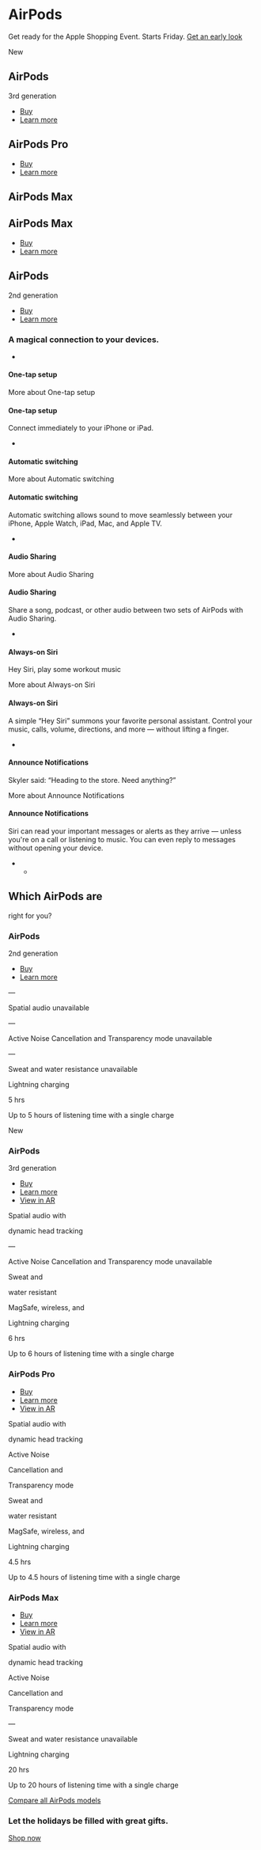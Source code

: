 # AirPods

Get ready for the Apple Shopping Event. Starts&nbsp;Friday.
[Get an early look](https://www.apple.com/us/shop/goto/gifts/shopping_event)

New

## AirPods

3rd generation

- [Buy](https://www.apple.com/us/shop/goto/product/MME73)
- [Learn more](https://www.apple.com/airpods-3rd-generation/)

## AirPods Pro

- [Buy](https://www.apple.com/us/shop/goto/product/MLWK3)
- [Learn more](https://www.apple.com/airpods-pro/)

## AirPods&nbsp;Max

## AirPods&nbsp;Max

- [Buy](https://www.apple.com/us/shop/goto/buy_airpods/airpods_max)
- [Learn more](https://www.apple.com/airpods-max/)

## AirPods

2nd generation

- [Buy](https://www.apple.com/us/shop/goto/product/MV7N2)
- [Learn more](https://www.apple.com/airpods-2nd-generation/)

### A magical connection to your devices.
-
#### One-tap setup
More about One-tap setup

#### One-tap setup

Connect immediately to your iPhone or iPad.

-
#### Automatic switching
More about Automatic switching

#### Automatic switching

Automatic switching allows sound to move seamlessly between your iPhone, Apple&nbsp;Watch, iPad, Mac, and Apple&nbsp;TV.

-
#### Audio Sharing
More about Audio Sharing

#### Audio Sharing

Share a song, podcast, or other audio between two sets of AirPods with Audio Sharing.

-
#### Always-on Siri

Hey Siri, play some workout music

More about Always-on Siri

#### Always-on Siri

A simple “Hey Siri” summons your favorite personal assistant. Control your music, calls, volume, directions, and more — without lifting a finger.

-
#### Announce Notifications

Skyler said: “Heading to the store. Need anything?”

More about Announce Notifications

#### Announce Notifications

Siri can read your important messages or alerts as they arrive — unless you're on a call or listening to music. You can even reply to messages without opening your device.

- -

## Which AirPods are

right for you?

### AirPods
2nd generation

- [Buy](https://www.apple.com/us/shop/goto/product/MV7N2)
- [Learn more](https://www.apple.com/airpods-2nd-generation/)

—

Spatial audio unavailable

—

Active Noise Cancellation and Transparency mode unavailable

—

Sweat and water resistance unavailable

Lightning charging

5 hrs

Up to 5 hours of listening time with a single charge

New

### AirPods
3rd generation

- [Buy](https://www.apple.com/us/shop/goto/product/MME73)
- [Learn more](https://www.apple.com/airpods-3rd-generation/)
- [View in AR](https://www.apple.com/105/media/us/airpods-3rd-generation/2021/3c0b27aa-a5fe-4365-a9ae-83c28d10fa21/ar/airpods_magsafe_charging_ios15.usdz)

Spatial audio with

dynamic head tracking

—

Active Noise Cancellation and Transparency mode unavailable

Sweat and

water resistant

MagSafe, wireless, and

Lightning charging

6 hrs

Up to 6 hours of listening time with a single charge

### AirPods&nbsp;Pro

- [Buy](https://www.apple.com/us/shop/goto/product/MLWK3)
- [Learn more](https://www.apple.com/airpods-pro/)
- [View in AR](https://www.apple.com/105/media/us/airpods-pro/2021/8d0b339b-f0f9-4522-aaa5-e047097ea8ec/ar/airpods_pro_ios15.usdz)

Spatial audio with

dynamic head tracking

Active Noise

Cancellation and

Transparency mode

Sweat and

water resistant

MagSafe, wireless, and

Lightning charging

4.5 hrs

Up to 4.5 hours of listening time with a single charge

### AirPods&nbsp;Max

- [Buy](https://www.apple.com/us/shop/goto/buy_airpods/airpods_max)
- [Learn more](https://www.apple.com/airpods-max/)
- [View in AR](https://www.apple.com/105/media/us/airpods-max/2020/996b980b-3131-44f1-af6c-fe72f9b3bfb5/quick-look/airpods_max_green_ios14_rev1.usdz)

Spatial audio with

dynamic head tracking

Active Noise

Cancellation and

Transparency mode

—

Sweat and water resistance unavailable

Lightning charging

20 hrs

Up to 20 hours of listening time with a single charge

[Compare all AirPods models](https://www.apple.com/airpods/compare/)

### Let the holidays be filled with great&nbsp;gifts.
[Shop now](https://www.apple.com/us/shop/goto/gifts)
